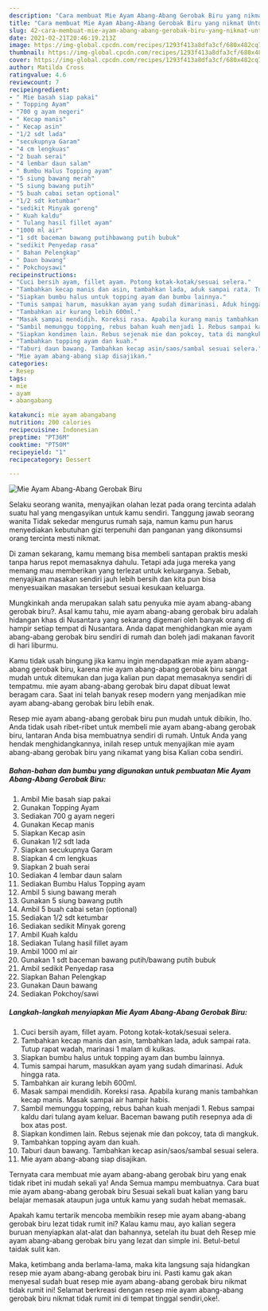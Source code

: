 ```yaml
---
description: "Cara membuat Mie Ayam Abang-Abang Gerobak Biru yang nikmat Untuk Jualan"
title: "Cara membuat Mie Ayam Abang-Abang Gerobak Biru yang nikmat Untuk Jualan"
slug: 42-cara-membuat-mie-ayam-abang-abang-gerobak-biru-yang-nikmat-untuk-jualan
date: 2021-02-21T20:46:19.213Z
image: https://img-global.cpcdn.com/recipes/1293f413a8dfa3cf/680x482cq70/mie-ayam-abang-abang-gerobak-biru-foto-resep-utama.jpg
thumbnail: https://img-global.cpcdn.com/recipes/1293f413a8dfa3cf/680x482cq70/mie-ayam-abang-abang-gerobak-biru-foto-resep-utama.jpg
cover: https://img-global.cpcdn.com/recipes/1293f413a8dfa3cf/680x482cq70/mie-ayam-abang-abang-gerobak-biru-foto-resep-utama.jpg
author: Matilda Cross
ratingvalue: 4.6
reviewcount: 7
recipeingredient:
- " Mie basah siap pakai"
- " Topping Ayam"
- "700 g ayam negeri"
- " Kecap manis"
- " Kecap asin"
- "1/2 sdt lada"
- "secukupnya Garam"
- "4 cm lengkuas"
- "2 buah serai"
- "4 lembar daun salam"
- " Bumbu Halus Topping ayam"
- "5 siung bawang merah"
- "5 siung bawang putih"
- "5 buah cabai setan optional"
- "1/2 sdt ketumbar"
- "sedikit Minyak goreng"
- " Kuah kaldu"
- " Tulang hasil fillet ayam"
- "1000 ml air"
- "1 sdt baceman bawang putihbawang putih bubuk"
- "sedikit Penyedap rasa"
- " Bahan Pelengkap"
- " Daun bawang"
- " Pokchoysawi"
recipeinstructions:
- "Cuci bersih ayam, fillet ayam. Potong kotak-kotak/sesuai selera."
- "Tambahkan kecap manis dan asin, tambahkan lada, aduk sampai rata. Tutup rapat wadah, marinasi 1 malam di kulkas."
- "Siapkan bumbu halus untuk topping ayam dan bumbu lainnya."
- "Tumis sampai harum, masukkan ayam yang sudah dimarinasi. Aduk hingga rata."
- "Tambahkan air kurang lebih 600ml."
- "Masak sampai mendidih. Koreksi rasa. Apabila kurang manis tambahkan kecap manis. Masak sampai air hampir habis."
- "Sambil memunggu topping, rebus bahan kuah menjadi 1. Rebus sampai kaldu dari tulang ayam keluar. Baceman bawang putih resepnya ada di box atas post."
- "Siapkan kondimen lain. Rebus sejenak mie dan pokcoy, tata di mangkuk."
- "Tambahkan topping ayam dan kuah."
- "Taburi daun bawang. Tambahkan kecap asin/saos/sambal sesuai selera."
- "Mie ayam abang-abang siap disajikan."
categories:
- Resep
tags:
- mie
- ayam
- abangabang

katakunci: mie ayam abangabang 
nutrition: 200 calories
recipecuisine: Indonesian
preptime: "PT36M"
cooktime: "PT50M"
recipeyield: "1"
recipecategory: Dessert

---
```



![Mie Ayam Abang-Abang Gerobak Biru](https://img-global.cpcdn.com/recipes/1293f413a8dfa3cf/680x482cq70/mie-ayam-abang-abang-gerobak-biru-foto-resep-utama.jpg)

Selaku seorang wanita, menyajikan olahan lezat pada orang tercinta adalah suatu hal yang mengasyikan untuk kamu sendiri. Tanggung jawab seorang  wanita Tidak sekedar mengurus rumah saja, namun kamu pun harus menyediakan kebutuhan gizi terpenuhi dan panganan yang dikonsumsi orang tercinta mesti nikmat.

Di zaman  sekarang, kamu memang bisa membeli santapan praktis meski tanpa harus repot memasaknya dahulu. Tetapi ada juga mereka yang memang mau memberikan yang terlezat untuk keluarganya. Sebab, menyajikan masakan sendiri jauh lebih bersih dan kita pun bisa menyesuaikan masakan tersebut sesuai kesukaan keluarga. 



Mungkinkah anda merupakan salah satu penyuka mie ayam abang-abang gerobak biru?. Asal kamu tahu, mie ayam abang-abang gerobak biru adalah hidangan khas di Nusantara yang sekarang digemari oleh banyak orang di hampir setiap tempat di Nusantara. Anda dapat menghidangkan mie ayam abang-abang gerobak biru sendiri di rumah dan boleh jadi makanan favorit di hari liburmu.

Kamu tidak usah bingung jika kamu ingin mendapatkan mie ayam abang-abang gerobak biru, karena mie ayam abang-abang gerobak biru sangat mudah untuk ditemukan dan juga kalian pun dapat memasaknya sendiri di tempatmu. mie ayam abang-abang gerobak biru dapat dibuat lewat beragam cara. Saat ini telah banyak resep modern yang menjadikan mie ayam abang-abang gerobak biru lebih enak.

Resep mie ayam abang-abang gerobak biru pun mudah untuk dibikin, lho. Anda tidak usah ribet-ribet untuk membeli mie ayam abang-abang gerobak biru, lantaran Anda bisa membuatnya sendiri di rumah. Untuk Anda yang hendak menghidangkannya, inilah resep untuk menyajikan mie ayam abang-abang gerobak biru yang nikamat yang bisa Kalian coba sendiri.

<!--inarticleads1-->

##### Bahan-bahan dan bumbu yang digunakan untuk pembuatan Mie Ayam Abang-Abang Gerobak Biru:

1. Ambil  Mie basah siap pakai
1. Gunakan  Topping Ayam
1. Sediakan 700 g ayam negeri
1. Gunakan  Kecap manis
1. Siapkan  Kecap asin
1. Gunakan 1/2 sdt lada
1. Siapkan secukupnya Garam
1. Siapkan 4 cm lengkuas
1. Siapkan 2 buah serai
1. Sediakan 4 lembar daun salam
1. Sediakan  Bumbu Halus Topping ayam
1. Ambil 5 siung bawang merah
1. Gunakan 5 siung bawang putih
1. Ambil 5 buah cabai setan (optional)
1. Sediakan 1/2 sdt ketumbar
1. Sediakan sedikit Minyak goreng
1. Ambil  Kuah kaldu
1. Sediakan  Tulang hasil fillet ayam
1. Ambil 1000 ml air
1. Gunakan 1 sdt baceman bawang putih/bawang putih bubuk
1. Ambil sedikit Penyedap rasa
1. Siapkan  Bahan Pelengkap
1. Gunakan  Daun bawang
1. Sediakan  Pokchoy/sawi




<!--inarticleads2-->

##### Langkah-langkah menyiapkan Mie Ayam Abang-Abang Gerobak Biru:

1. Cuci bersih ayam, fillet ayam. Potong kotak-kotak/sesuai selera.
1. Tambahkan kecap manis dan asin, tambahkan lada, aduk sampai rata. Tutup rapat wadah, marinasi 1 malam di kulkas.
1. Siapkan bumbu halus untuk topping ayam dan bumbu lainnya.
1. Tumis sampai harum, masukkan ayam yang sudah dimarinasi. Aduk hingga rata.
1. Tambahkan air kurang lebih 600ml.
1. Masak sampai mendidih. Koreksi rasa. Apabila kurang manis tambahkan kecap manis. Masak sampai air hampir habis.
1. Sambil memunggu topping, rebus bahan kuah menjadi 1. Rebus sampai kaldu dari tulang ayam keluar. Baceman bawang putih resepnya ada di box atas post.
1. Siapkan kondimen lain. Rebus sejenak mie dan pokcoy, tata di mangkuk.
1. Tambahkan topping ayam dan kuah.
1. Taburi daun bawang. Tambahkan kecap asin/saos/sambal sesuai selera.
1. Mie ayam abang-abang siap disajikan.




Ternyata cara membuat mie ayam abang-abang gerobak biru yang enak tidak ribet ini mudah sekali ya! Anda Semua mampu membuatnya. Cara buat mie ayam abang-abang gerobak biru Sesuai sekali buat kalian yang baru belajar memasak ataupun juga untuk kamu yang sudah hebat memasak.

Apakah kamu tertarik mencoba membikin resep mie ayam abang-abang gerobak biru lezat tidak rumit ini? Kalau kamu mau, ayo kalian segera buruan menyiapkan alat-alat dan bahannya, setelah itu buat deh Resep mie ayam abang-abang gerobak biru yang lezat dan simple ini. Betul-betul taidak sulit kan. 

Maka, ketimbang anda berlama-lama, maka kita langsung saja hidangkan resep mie ayam abang-abang gerobak biru ini. Pasti kamu gak akan menyesal sudah buat resep mie ayam abang-abang gerobak biru nikmat tidak rumit ini! Selamat berkreasi dengan resep mie ayam abang-abang gerobak biru nikmat tidak rumit ini di tempat tinggal sendiri,oke!.

